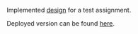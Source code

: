 Implemented [design](https://www.figma.com/file/tA9fTxLAGinUTrXkiuTmYY/LBX-awareness-flight?type=design&node-id=34-256&mode=design&t=l5FtQZ1SJ3Bbgzu2-0) for a test assignment.

Deployed version can be found [here](https://tsenilov-libertex-task.netlify.app/).
